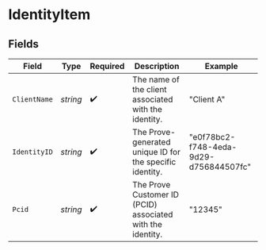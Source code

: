 # IdentityItem


## Fields

| Field                                                      | Type                                                       | Required                                                   | Description                                                | Example                                                    |
| ---------------------------------------------------------- | ---------------------------------------------------------- | ---------------------------------------------------------- | ---------------------------------------------------------- | ---------------------------------------------------------- |
| `ClientName`                                               | *string*                                                   | :heavy_check_mark:                                         | The name of the client associated with the identity.       | "Client A"                                                 |
| `IdentityID`                                               | *string*                                                   | :heavy_check_mark:                                         | The Prove-generated unique ID for the specific identity.   | "e0f78bc2-f748-4eda-9d29-d756844507fc"                     |
| `Pcid`                                                     | *string*                                                   | :heavy_check_mark:                                         | The Prove Customer ID (PCID) associated with the identity. | "12345"                                                    |